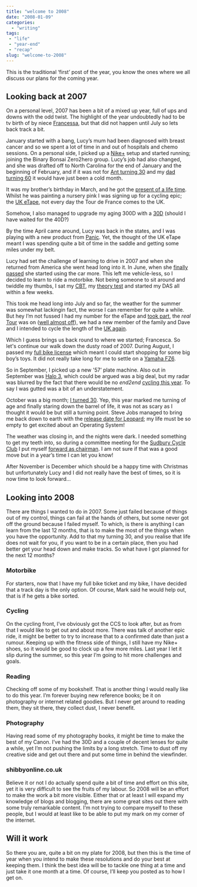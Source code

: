 ```yaml
---
title: "welcome to 2008"
date: "2008-01-09"
categories:
  - "writing"
tags:
 - "life"
 - "year-end"
 - "recap"
slug: "welcome-to-2008"
---
```


This is the traditional ‘first’ post of the year, you know the ones where we all discuss our plans for the coming year.

## Looking back at 2007
On a personal level, 2007 has been a bit of a mixed up year, full of ups and downs with the odd twist. The highlight of the year undoubtedly had to be tv birth of by niece [Francessa](https://adamchamberlin.info/2007/07/francesca-chamberlin), but that did not happen until July so lets back track a bit.

January started with a bang, Lucy’s mum had been diagnosed with breast cancer and so we spent a lot of time in and out of hospitals and chemo sessions. On a personal side, I picked up a [Nike+](https://adamchamberlin.info/2007/01/is-it-just-a-fade) setup and started running; joining the Binary Bonsai Zero2hero group. Lucy’s job had also changed, and she was drafted off to North Carolina for the end of January and the beginning of February, and if it was not for [Ant turning 30](https://adamchamberlin.info/2007/02/30-years-of-madness) and my [dad turning 60](https://adamchamberlin.info/2007/02/happy-60th) it would have just been a cold month.

It was my brother’s birthday in March, and he got the [present of a life time](https://adamchamberlin.info/2007/03/what-a-birthday-present). Whilst he was painting a nursery pink I was signing up for a cycling epic; the [UK eTape](https://adamchamberlin.info/2007/03/the-uk-etape), not every day the Tour de France comes to the UK.

Somehow, I also managed to upgrade my aging 300D with a [30D](https://adamchamberlin.info/2007/03/camera-upgrade) (should I have waited for the 40D?)

By the time April came around, Lucy was back in the states, and I was playing with a new product from [Panic](https://adamchamberlin.info/2007/04/panic-coda-alert). Yet, the thought of the UK eTape meant I was spending quite a bit of time in the saddle and getting some miles under my belt.

Lucy had set the challenge of learning to drive in 2007 and when she returned from America she went head long into it.
In June, when she [finally passed](https://adamchamberlin.info/2007/06/learner-no-more) she started using the car more. 
This left me vehicle-less, so I decided to learn to ride a motorbike. Not being someone to sit around and twiddle my thumbs, I sat my [CBT](https://adamchamberlin.info/2007/06/cbt-pass), my [theory test](https://adamchamberlin.info/2007/06/nailed-the-theory) and started my DAS all within a few weeks.

This took me head long into July and so far, the weather for the summer was somewhat lackingin fact, the worse I can remember for quite a while. But hey I’m not fussed I had my number for the eTape and [took part](https://adamchamberlin.info/2007/07/british-cyclosportive), the _real_ [Tour](https://adamchamberlin.info/2007/07/off-to-a-good-start) was on ([well almost off](https://adamchamberlin.info/2007/07/another-dark-day-in-the-tour)), we had a new member of the family and Dave and I intended to cycle the length of the [UK again](https://adamchamberlin.info/2007/07/end2end-redux).

Which I guess brings us back round to where we started; Francesca. So let's continue our walk down the dusty road of 2007. During August, I passed my [full bike license](https://adamchamberlin.info/2007/08/das-passed) which meant I could start shopping for some big boy’s toys. It did not really take long for me to settle on a [Yamaha FZ6](https://adamchamberlin.info/2007/08/the-test-ride).

So in September, I picked up a new '57’ plate machine. Also out in September was [Halo 3](https://adamchamberlin.info/2007/09/its-halo-time), which could be argued was a big deal, but my radar was blurred by the fact that there would be no _end2end_ [cycling this year](https://adamchamberlin.info/2007/09/24th-and-im-at-home). To say I was gutted was a bit of an understatement.

October was a big month; [I turned 30](https://adamchamberlin.info/2007/11/the-post-30-post). Yep, this year marked me turning of age and finally staring down the barrel of life, it was not as scary as I thought it would be but still a turning point. Steve Jobs managed to bring me back down to earth with the [release date for Leopard](https://adamchamberlin.info/2007/10/so-the-big-cat-is-coming); my life must be so empty to get excited about an Operating System!

The weather was closing in, and the nights were dark. I needed something to get my teeth into, so during a committee meeting for the [Sudbury Cycle Club](https://www.cycleclubsudbury.com) I put myself [forward as chairman](https://adamchamberlin.info/2007/11/can-we-have-some-order-mr-chairman). I am not sure if that was a good move but in a year’s time I can let you know!

After November is December which should be a happy time with Christmas but unfortunately Lucy and I did not really have the best of times, so it is now time to look forward…

## Looking into 2008
There are things I wanted to do in 2007. Some just failed because of things out of my control, things can fail at the hands of others, but some never got off the ground because I failed myself. To which, is there is anything I can learn from the last 12 months, that is to make the most of the things when you have the opportunity. Add to that my turning 30, and you realise that life does not wait for you, if you want to be in a certain place, then you had better get your head down and make tracks. So what have I got planned for the next 12 months?

### Motorbike
For starters, now that I have my full bike ticket and my bike, I have decided that a track day is the only option. Of course, Mark said he would help out, that is if he gets a bike sorted.

### Cycling
On the cycling front, I’ve obviously got the CCS to look after, but as from that I would like to get out and about more. There was talk of another epic ride, it might be better to try to increase that to a confirmed date than just a rumour. Keeping up with the fitness side of things, I still have my Nike+ shoes, so it would be good to clock up a few more miles. Last year I let it slip during the summer, so this year I’m going to hit more challenges and goals.

### Reading
Checking off some of my bookshelf. That is another thing I would really like to do this year. I’m forever buying new reference books; be it on photography or internet related goodies. But I never get around to reading them, they sit there, they collect dust, I never benefit.

### Photography
Having read some of my photography books, it might be time to make the best of my Canon. I’ve had the 30D and a couple of decent lenses for quite a while, yet I’m not pushing the limits by a long stretch. Time to dust off my creative side and get out there and put some time in behind the viewfinder.

### shibbyonline.co.uk
Believe it or not I do actually spend quite a bit of time and effort on this site, yet it is very difficult to see the fruits of my labour. So 2008 will be an effort to make the work a bit more visible. Either that or at least I will expand my knowledge of blogs and blogging, there are some great sites out there with some truly remarkable content. I’m not trying to compare myself to these people, but I would at least like to be able to put my mark on my corner of the internet.

## Will it work
So there you are, quite a bit on my plate for 2008, but then this is the time of year when you intend to make these resolutions and do your best at keeping them. I think the best idea will be to tackle one thing at a time and just take it one month at a time. Of course, I’ll keep you posted as to how I get on.